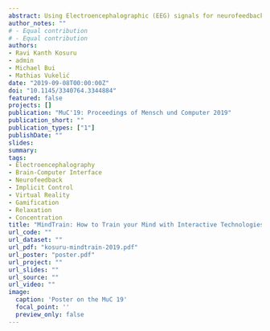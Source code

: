 ```yaml
---
abstract: Using Electroencephalographic (EEG) signals for neurofeedback is helpful for learning and a promising approach to train the mind. We introduce MindTrain, a novel, gamified neurofeedback training environment that allows users to learn the skill to voluntarily self-regulate their brain activity in Virtual Reality (VR). MindTrain combines the concept of implicit control wth a mobile consumer EEG-wearable in an interactive and immersive VR-environment for visualising the feedback. We tested the feasibility of MindTrain for training to control states of relaxation and concentration. Our results prove that MindTrain is a promising novel method that warrants further investigation within a larger study. Furthermore, the use of the mobile EEG-wearable demonstrates the potential for bringing MindTrain out of the laboratory into a real-world context.
author_notes: ""
# - Equal contribution
# - Equal contribution
authors:
- Ravi Kanth Kosuru
- admin
- Michael Bui
- Mathias Vukelić
date: "2019-09-08T00:00:00Z"
doi: "10.1145/3340764.3344884"
featured: false
projects: []
publication: "MuC'19: Proceedings of Mensch und Computer 2019"
publication_short: ""
publication_types: ["1"]
publishDate: ""
slides:
summary:
tags:
- Electroencephalography
- Brain-Computer Interface
- Neurofeedback
- Implicit Control
- Virtual Reality
- Gamification
- Relaxation
- Concentration
title: "MindTrain: How to Train your Mind with Interactive Technologies"
url_code: ""
url_dataset: ""
url_pdf: "kosuru-mindtrain-2019.pdf"
url_poster: "poster.pdf"
url_project: ""
url_slides: ""
url_source: ""
url_video: ""
image:
  caption: 'Poster on the MuC 19'
  focal_point: ''
  preview_only: false
---
```


<!--{{% callout note %}}
Click the *Cite* button above to demo the feature to enable visitors to import publication metadata into their reference management software.
{{% /callout %}}

{{% callout note %}}
Create your slides in Markdown - click the *Slides* button to check out the example.
{{% /callout %}}

Supplementary notes can be added here, including [code, math, and images](https://wowchemy.com/docs/writing-markdown-latex/).-->
